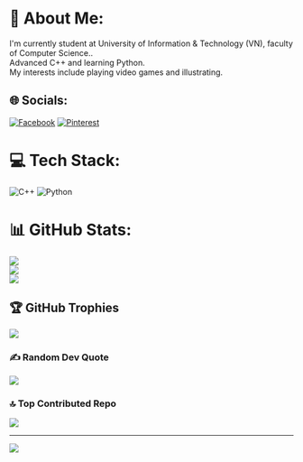 # 💫 About Me:
I'm currently student at University of Information & Technology (VN), faculty of Computer Science..<br>Advanced C++ and learning Python.<br>My interests include playing video games and illustrating.


## 🌐 Socials:
[![Facebook](https://img.shields.io/badge/Facebook-%231877F2.svg?logo=Facebook&logoColor=white)](https://facebook.com/https://www.facebook.com/profile.php?id=61553030669996) [![Pinterest](https://img.shields.io/badge/Pinterest-%23E60023.svg?logo=Pinterest&logoColor=white)](https://pinterest.com/Kaylor) 

# 💻 Tech Stack:
![C++](https://img.shields.io/badge/c++-%2300599C.svg?style=flat&logo=c%2B%2B&logoColor=white) ![Python](https://img.shields.io/badge/python-3670A0?style=flat&logo=python&logoColor=ffdd54)
# 📊 GitHub Stats:
![](https://github-readme-stats.vercel.app/api?username=tranbaotran216&theme=dark&hide_border=false&include_all_commits=true&count_private=false)<br/>
![](https://github-readme-streak-stats.herokuapp.com/?user=tranbaotran216&theme=dark&hide_border=false)<br/>
![](https://github-readme-stats.vercel.app/api/top-langs/?username=tranbaotran216&theme=dark&hide_border=false&include_all_commits=true&count_private=false&layout=compact)

## 🏆 GitHub Trophies
![](https://github-profile-trophy.vercel.app/?username=tranbaotran216&theme=radical&no-frame=true&no-bg=true&margin-w=4)

### ✍️ Random Dev Quote
![](https://quotes-github-readme.vercel.app/api?type=horizontal&theme=tokyonight)

### 🔝 Top Contributed Repo
![](https://github-contributor-stats.vercel.app/api?username=tranbaotran216&limit=5&theme=dark&combine_all_yearly_contributions=true)

---
[![](https://visitcount.itsvg.in/api?id=tranbaotran216&icon=0&color=0)](https://visitcount.itsvg.in)

<!-- Proudly created with GPRM ( https://gprm.itsvg.in ) -->
